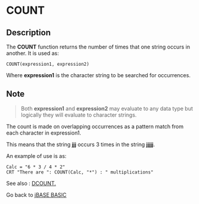 # COUNT

<PageHeader />

## Description

The **COUNT** function returns the number of times that one string occurs in another. It is used as:

```
COUNT(expression1, expression2)
```

Where **expression1** is the character string to be searched for occurrences.

## Note

> Both **expression1** and **expression2** may evaluate to any data type but logically they will evaluate to character strings.

The count is made on overlapping occurrences as a pattern match from each character in expression1.

This means that the string **jjj** occurs 3 times in the string **jjjjj**.

An example of use is as:

```
Calc = "6 * 3 / 4 * 2"
CRT "There are ": COUNT(Calc, "*") : " multiplications"
```

See also : [DCOUNT.](./../dcount)

Go back to [jBASE BASIC](./../README.md)

  
<PageFooter />
